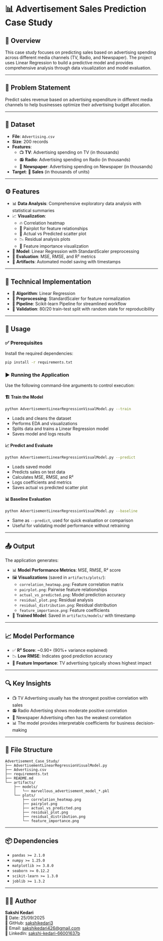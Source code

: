 
# 📊 Advertisement Sales Prediction Case Study

## 🧠 Overview  
This case study focuses on predicting sales based on advertising spending across different media channels (TV, Radio, and Newspaper). The project uses Linear Regression to build a predictive model and provides comprehensive analysis through data visualization and model evaluation.

---

## 🎯 Problem Statement  
Predict sales revenue based on advertising expenditure in different media channels to help businesses optimize their advertising budget allocation.

---

## 📂 Dataset  
- **File**: `Advertising.csv`  
- **Size**: 200 records  
- **Features**:
  - 📺 **TV**: Advertising spending on TV (in thousands)
  - 📻 **Radio**: Advertising spending on Radio (in thousands)
  - 📰 **Newspaper**: Advertising spending on Newspaper (in thousands)
- **Target**: 🛒 **Sales** (in thousands of units)

---

## ⚙️ Features

- 📊 **Data Analysis**: Comprehensive exploratory data analysis with statistical summaries  
- 📈 **Visualization**:
  - 🔥 Correlation heatmap  
  - 🔗 Pairplot for feature relationships  
  - 🎯 Actual vs Predicted scatter plot  
  - 📉 Residual analysis plots  
  - 📌 Feature importance visualization  
- 🤖 **Model**: Linear Regression with StandardScaler preprocessing  
- 🧪 **Evaluation**: MSE, RMSE, and R² metrics  
- 💾 **Artifacts**: Automated model saving with timestamps  

---

## 🧠 Technical Implementation

- 🧮 **Algorithm**: Linear Regression  
- 🧼 **Preprocessing**: StandardScaler for feature normalization  
- 🔄 **Pipeline**: Scikit-learn Pipeline for streamlined workflow  
- 🧪 **Validation**: 80/20 train-test split with random state for reproducibility  

---

## 🚀 Usage

### ✅ Prerequisites  
Install the required dependencies:
```bash
pip install -r requirements.txt
```

### ▶️ Running the Application  
Use the following command-line arguments to control execution:

#### 🏗️ Train the Model
```bash
python AdvertisementLinearRegressionVisualModel.py --train
```
- Loads and cleans the dataset  
- Performs EDA and visualizations  
- Splits data and trains a Linear Regression model  
- Saves model and logs results  

#### 📈 Predict and Evaluate
```bash
python AdvertisementLinearRegressionVisualModel.py --predict
```
- Loads saved model  
- Predicts sales on test data  
- Calculates MSE, RMSE, and R²  
- Logs coefficients and metrics  
- Saves actual vs predicted scatter plot  

#### 📊 Baseline Evaluation
```bash
python AdvertisementLinearRegressionVisualModel.py --baseline
```
- Same as `--predict`, used for quick evaluation or comparison  
- Useful for validating model performance without retraining  

---

## 📤 Output

The application generates:

- 📊 **Model Performance Metrics**: MSE, RMSE, R² score  
- 🖼️ **Visualizations** (saved in `artifacts/plots/`):
  - `correlation_heatmap.png`: Feature correlation matrix  
  - `pairplot.png`: Pairwise feature relationships  
  - `actual_vs_predicted.png`: Model prediction accuracy  
  - `residual_plot.png`: Residual analysis  
  - `residual_distribution.png`: Residual distribution  
  - `feature_importance.png`: Feature coefficients  
- 💾 **Trained Model**: Saved in `artifacts/models/` with timestamp  

---

## 📈 Model Performance

- ✅ **R² Score**: ~0.90+ (90%+ variance explained)  
- 📉 **Low RMSE**: Indicates good prediction accuracy  
- 📌 **Feature Importance**: TV advertising typically shows highest impact  

---

## 🔍 Key Insights

- 📺 TV Advertising usually has the strongest positive correlation with sales  
- 📻 Radio Advertising shows moderate positive correlation  
- 📰 Newspaper Advertising often has the weakest correlation  
- 📊 The model provides interpretable coefficients for business decision-making  

---

## 📁 File Structure

```
Advertisement_Case_Study/
├── AdvertisementLinearRegressionVisualModel.py
├── Advertising.csv
├── requirements.txt
├── README.md
└── artifacts/
    ├── models/
    │   └── marvellous_advertisement_model_*.pkl
    └── plots/
        ├── correlation_heatmap.png
        ├── pairplot.png
        ├── actual_vs_predicted.png
        ├── residual_plot.png
        ├── residual_distribution.png
        └── feature_importance.png
```

---

## 📦 Dependencies

- `pandas >= 2.1.0`  
- `numpy >= 1.25.0`  
- `matplotlib >= 3.8.0`  
- `seaborn >= 0.12.2`  
- `scikit-learn >= 1.3.0`  
- `joblib >= 1.3.2`  

---

## 👩‍💻 Author

**Sakshi Kedari**  
📅 Date: 25/09/2025  
🔗 GitHub: [sakshikedari3](https://github.com/sakshikedari3)  
📧 Email: sakshikedari426@gmail.com  
💼 LinkedIn: [sakshi-kedari-66001637b](https://www.linkedin.com/in/sakshi-kedari-66001637b)
